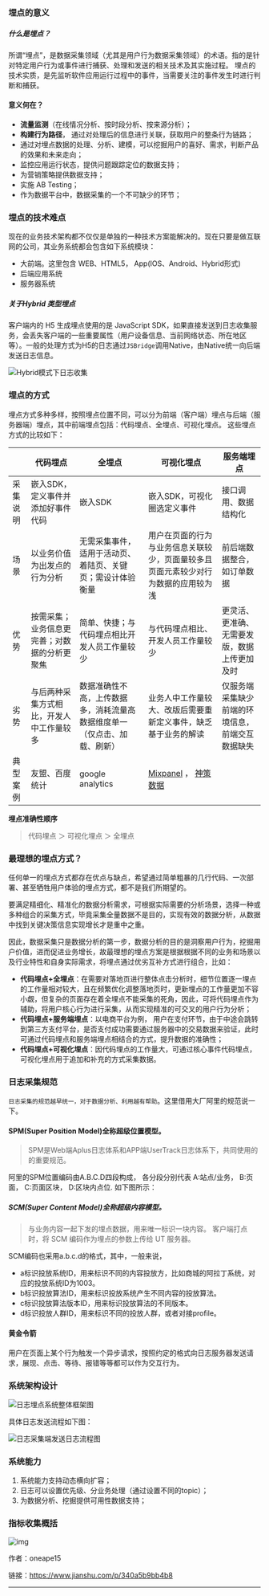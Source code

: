 ###  埋点的意义

#####  什么是埋点？

所谓“埋点”，是数据采集领域（尤其是用户行为数据采集领域）的术语。指的是针对特定用户行为或事件进行捕获、处理和发送的相关技术及其实施过程。
 埋点的技术实质，是先监听软件应用运行过程中的事件，当需要关注的事件发生时进行判断和捕获。

####  意义何在？

-  **流量监测**（在线情况分析、按时段分析、按来源分析）；
-  **构建行为路径**， 通过对处理后的信息进行关联，获取用户的整条行为链路；
- 通过对埋点数据的处理、分析、建模，可以挖掘用户的喜好、需求，判断产品的效果和未来走向；
- 监控应用运行状态，提供问题跟踪定位的数据支持；
- 为营销策略提供数据支持；
- 实施 AB Testing；
- 作为数据平台中，数据采集的一个不可缺少的环节；

###  埋点的技术难点

现在的业务技术架构都不仅仅是单独的一种技术方案能解决的。现在只要是做互联网的公司，其业务系统都会包含如下系统模块：

- 大前端。这里包含 WEB、HTML5， App(IOS、Android、Hybrid形式)
- 后端应用系统
- 服务器系统

##### 关于Hybrid 类型埋点

客户端内的 H5 生成埋点使用的是 JavaScript SDK，如果直接发送到日志收集服务，会丢失客户端的一些重要属性（用户设备信息、当前网络状态、所在地区等）。一般的处理方式为H5的日志通过`JSBridge`调用Native，由Native统一向后端发送日志信息。

![Hybrid模式下日志收集](https:////upload-images.jianshu.io/upload_images/6555006-df216f741b9ab5cb.png?imageMogr2/auto-orient/strip%7CimageView2/2/w/1000/format/webp)

###  埋点的方式

埋点方式多种多样，按照埋点位置不同，可以分为前端（客户端）埋点与后端（服务器端）埋点，其中前端埋点包括：代码埋点、全埋点、可视化埋点。
 这些埋点方式的比较如下：

|          | 代码埋点                                     | 全埋点                                                       | 可视化埋点                                                   | 服务端埋点                                       |
| -------- | -------------------------------------------- | ------------------------------------------------------------ | ------------------------------------------------------------ | ------------------------------------------------ |
| 采集说明 | 嵌入SDK，定义事件并添加好事件代码            | 嵌入SDK                                                      | 嵌入SDK，可视化圈选定义事件                                  | 接口调用、数据结构化                             |
| 场景     | 以业务价值为出发点的行为分析                 | 无需采集事件，适用于活动页、着陆页、关键页；需设计体验衡量   | 用户在页面的行为与业务信息关联较少，页面量较多且页面元素较少对行为数据的应用较为浅 | 前后端数据整合，如订单数据                       |
| 优势     | 按需采集；业务信息更完善；对数据的分析更聚焦 | 简单、快捷；与代码埋点相比开发人员工作量较少                 | 与代码埋点相比、开发人员工作量较少                           | 更灵活、更准确、无需要发版，数据上传更加及时     |
| 劣势     | 与后两种采集方式相比，开发人中工作量较多     | 数据准确性不高，上传数据多，消耗流量高数据维度单一（仅点击、加载、刷新） | 业务人中工作量较大、改版后需要重新定义事件，缺乏基于业务的解读 | 仅服务端采集缺少前端的环境信息，前端交互数据缺失 |
| 典型案例 | 友盟、百度统计                               | google analytics                                             | [Mixpanel](https://links.jianshu.com/go?to=https%3A%2F%2Fgithub.com%2Fmixpanel) ， [神策数据](https://links.jianshu.com/go?to=https%3A%2F%2Fwww.sensorsdata.cn%2Ffeatures%2Fcollection.html) |                                                  |

**埋点准确性顺序**

> 代码埋点 ＞ 可视化埋点 ＞ 全埋点

###  最理想的埋点方式？

任何单一的埋点方式都存在优点与缺点，希望通过简单粗暴的几行代码、一次部署、甚至牺牲用户体验的埋点方式，都不是我们所期望的。

要满足精细化、精准化的数据分析需求，可根据实际需要的分析场景，选择一种或多种组合的采集方式，毕竟采集全量数据不是目的，实现有效的数据分析，从数据中找到关键决策信息实现增长才是重中之重。

因此，数据采集只是数据分析的第一步，数据分析的目的是洞察用户行为，挖掘用户价值，进而促进业务增长，故最理想的埋点方案是根据根据不同的业务和场景以及行业特性和自身实际需求，将埋点通过优劣互补方式进行组合，比如：

-  **代码埋点+全埋点**：在需要对落地页进行整体点击分析时，细节位置逐一埋点的工作量相对较大，且在频繁优化调整落地页时，更新埋点的工作量更加不容小觑，但复杂的页面存在着全埋点不能采集的死角，因此，可将代码埋点作为辅助，将用户核心行为进行采集，从而实现精准的可交叉的用户行为分析；
-  **代码埋点+服务端埋点**：以电商平台为例， 用户在支付环节，由于中途会跳转到第三方支付平台，是否支付成功需要通过服务器中的交易数据来验证，此时可通过代码埋点和服务端埋点相结合的方式，提升数据的准确性；
-  **代码埋点+可视化埋点**：因代码埋点的工作量大，可通过核心事件代码埋点，可视化埋点用于追加和补充的方式采集数据。

###  日志采集规范

`日志采集的规范越早统一，对于数据分析、利用越有帮助`。这里借用大厂阿里的规范说一下。

####  SPM(Super Position Model)全称超级位置模型。

> SPM是Web端Aplus日志体系和APP端UserTrack日志体系下，共同使用的的重要规范。

阿里的SPM位置编码由A.B.C.D四段构成， 各分段分别代表 A:站点/业务， B:页面， C:页面区块， D:区块内点位. 如下图所示：

#####  SCM(Super Content Model)全称超级内容模型。

> 与业务内容一起下发的埋点数据，用来唯一标识一块内容。 客户端打点时，将 SCM 编码作为埋点的参数上传给 UT 服务器。

SCM编码也采用a.b.c.d的格式，其中，一般来说，

- a标识投放系统ID，用来标识不同的内容投放方，比如商城的阿拉丁系统，对应的投放系统ID为1003。
- b标识投放算法ID，用来标识投放系统产生不同内容的投放算法。
- c标识投放算法版本ID，用来标识投放算法的不同版本。
- d标识投放人群ID，用来标识不同的投放人群，或者对接profile。

####  黄金令箭

用户在页面上某个行为触发一个异步请求，按照约定的格式向日志服务器发送请求，展现、点击、等待、报错等等都可以作为交互行为。

###  系统架构设计

![日志埋点系统整体框架图](https:////upload-images.jianshu.io/upload_images/6555006-14389aad1cf6faa1.png?imageMogr2/auto-orient/strip%7CimageView2/2/w/1000/format/webp)

具体日志发送流程如下图：

![日志采集端发送日志流程图](https:////upload-images.jianshu.io/upload_images/6555006-490961aba9026ed8.png?imageMogr2/auto-orient/strip%7CimageView2/2/w/1000/format/webp)

###  系统能力

1. 系统能力支持动态横向扩容；
2. 日志可以设置优先级、分业务处理（通过设置不同的topic）；
3. 为数据分析、挖掘提供可用性数据支持；

###  指标收集概括

![img](https:////upload-images.jianshu.io/upload_images/6555006-26b9dc5565a1b7b0.png?imageMogr2/auto-orient/strip%7CimageView2/2/w/1000/format/webp)

作者：oneape15

链接：https://www.jianshu.com/p/340a5b9bb4b8







--------------------

